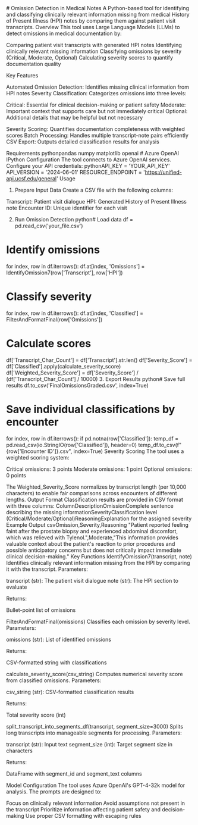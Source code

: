 <artifact identifier="readme-markdown" type="text/markdown" title="README.md">
# Omission Detection in Medical Notes
A Python-based tool for identifying and classifying clinically relevant information missing from medical History of Present Illness (HPI) notes by comparing them against patient visit transcripts.
Overview
This tool uses Large Language Models (LLMs) to detect omissions in medical documentation by:

Comparing patient visit transcripts with generated HPI notes
Identifying clinically relevant missing information
Classifying omissions by severity (Critical, Moderate, Optional)
Calculating severity scores to quantify documentation quality

Key Features

Automated Omission Detection: Identifies missing clinical information from HPI notes
Severity Classification: Categorizes omissions into three levels:

Critical: Essential for clinical decision-making or patient safety
Moderate: Important context that supports care but not immediately critical
Optional: Additional details that may be helpful but not necessary


Severity Scoring: Quantifies documentation completeness with weighted scores
Batch Processing: Handles multiple transcript-note pairs efficiently
CSV Export: Outputs detailed classification results for analysis

Requirements
pythonpandas
numpy
matplotlib
openai  # Azure OpenAI
IPython
Configuration
The tool connects to Azure OpenAI services. Configure your API credentials:
pythonAPI_KEY = 'YOUR_API_KEY'
API_VERSION = '2024-06-01'
RESOURCE_ENDPOINT = 'https://unified-api.ucsf.edu/general'
Usage
1. Prepare Input Data
Create a CSV file with the following columns:

Transcript: Patient visit dialogue
HPI: Generated History of Present Illness note
Encounter ID: Unique identifier for each visit

2. Run Omission Detection
python# Load data
df = pd.read_csv('your_file.csv')

# Identify omissions
for index, row in df.iterrows():
    df.at[index, 'Omissions'] = IdentifyOmission7(row['Transcript'], row['HPI'])

# Classify severity
for index, row in df.iterrows():
    df.at[index, 'Classified'] = FilterAndFormatFinal(row['Omissions'])

# Calculate scores
df['Transcript_Char_Count'] = df['Transcript'].str.len()
df['Severity_Score'] = df['Classified'].apply(calculate_severity_score)
df['Weighted_Severity_Score'] = df['Severity_Score'] / (df['Transcript_Char_Count'] / 10000)
3. Export Results
python# Save full results
df.to_csv('FinalOmissionsGraded.csv', index=True)

# Save individual classifications by encounter
for index, row in df.iterrows():
    if pd.notna(row['Classified']):
        temp_df = pd.read_csv(io.StringIO(row['Classified']), header=0)
        temp_df.to_csv(f"{row['Encounter ID']}.csv", index=True)
Severity Scoring
The tool uses a weighted scoring system:

Critical omissions: 3 points
Moderate omissions: 1 point
Optional omissions: 0 points

The Weighted_Severity_Score normalizes by transcript length (per 10,000 characters) to enable fair comparisons across encounters of different lengths.
Output Format
Classification results are provided in CSV format with three columns:
ColumnDescriptionOmissionComplete sentence describing the missing informationSeverityClassification level (Critical/Moderate/Optional)ReasoningExplanation for the assigned severity
Example Output
csvOmission,Severity,Reasoning
"Patient reported feeling faint after the prostate biopsy and experienced abdominal discomfort, which was relieved with Tylenol.",Moderate,"This information provides valuable context about the patient's reaction to prior procedures and possible anticipatory concerns but does not critically impact immediate clinical decision-making."
Key Functions
IdentifyOmission7(transcript, note)
Identifies clinically relevant information missing from the HPI by comparing it with the transcript.
Parameters:

transcript (str): The patient visit dialogue
note (str): The HPI section to evaluate

Returns:

Bullet-point list of omissions

FilterAndFormatFinal(omissions)
Classifies each omission by severity level.
Parameters:

omissions (str): List of identified omissions

Returns:

CSV-formatted string with classifications

calculate_severity_score(csv_string)
Computes numerical severity score from classified omissions.
Parameters:

csv_string (str): CSV-formatted classification results

Returns:

Total severity score (int)

split_transcript_into_segments_df(transcript, segment_size=3000)
Splits long transcripts into manageable segments for processing.
Parameters:

transcript (str): Input text
segment_size (int): Target segment size in characters

Returns:

DataFrame with segment_id and segment_text columns

Model Configuration
The tool uses Azure OpenAI's GPT-4-32k model for analysis. The prompts are designed to:

Focus on clinically relevant information
Avoid assumptions not present in the transcript
Prioritize information affecting patient safety and decision-making
Use proper CSV formatting with escaping rules



</artifact>